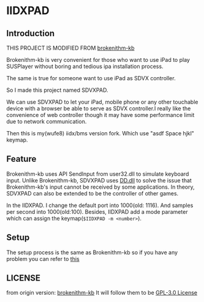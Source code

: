 # IIDXPAD

## Introduction

THIS PROJECT IS MODIFIED FROM [brokenithm-kb](https://github.com/4yn/brokenithm-kb)

Brokenithm-kb is very convenient for those who want to use iPad to play SUSPlayer without boring and tedious ipa installation process.

The same is true for someone want to use iPad as SDVX controller.

So I made this project named SDVXPAD.

We can use SDVXPAD to let your iPad, mobile phone or any other touchable device with a browser be able to serve as SDVX controller.I really like the convenience of web controller though it may have some performance limit due to network communication.

Then this is my(wufe8) iidx/bms version fork. Which use "asdf Space hjkl" keymap.

## Feature

Brokenithm-kb uses API SendInput from user32.dll to simulate keyboard input. Unlike Brokenithm-kb, SDVXPAD uses [DD.dll](https://github.com/ddxoft/master) to solve the issue that Brokenithm-kb's input cannot be received by some applications. In theory, SDVXPAD can also be extended to be the controller of other games.

In the IIDXPAD. I change the default port into 1000(old: 1116). And samples per second into 1000(old:100).
Besides, IIDXPAD add a mode parameter which can assign the keymap(`$IIDXPAD -m <number>`).

## Setup

The setup process is the same as Brokenithm-kb so if you have any problem you can refer to [this](https://github.com/4yn/brokenithm-kb)

## LICENSE
from origin version: [brokenithm-kb](https://github.com/4yn/brokenithm-kb)
It will follow them to be [GPL-3.0 License](https://github.com/4yn/brokenithm-kb/blob/dev/LICENSE)
